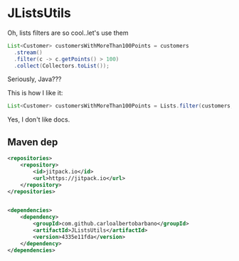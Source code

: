 # JListsUtils

Oh, lists filters are so cool..let's use them

```Java
List<Customer> customersWithMoreThan100Points = customers
  .stream()
  .filter(c -> c.getPoints() > 100)
  .collect(Collectors.toList());
```

Seriously, Java???

This is how I like it:

```Java
List<Customer> customersWithMoreThan100Points = Lists.filter(customers, c -> c.getPoints() > 100);
```

Yes, I don't like docs.


## Maven dep

```xml
<repositories>
    <repository>
        <id>jitpack.io</id>
        <url>https://jitpack.io</url>
    </repository>
</repositories>


<dependencies>
    <dependency>
        <groupId>com.github.carloalbertobarbano</groupId>
        <artifactId>JListsUtils</artifactId>
        <version>4335e11fda</version>
    </dependency>
</dependencies>
```
